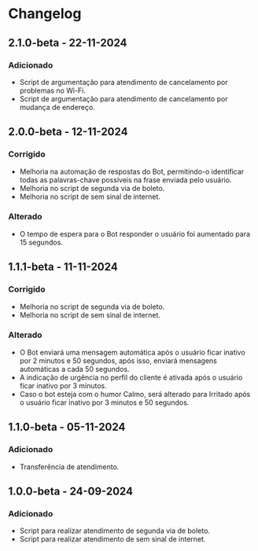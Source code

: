 ﻿# Changelog

## 2.1.0-beta - 22-11-2024
### Adicionado
* Script de argumentação para atendimento de cancelamento por problemas no Wi-Fi.
* Script de argumentação para atendimento de cancelamento por mudança de endereço.

## 2.0.0-beta - 12-11-2024
### Corrigido
* Melhoria na automação de respostas do Bot, permitindo-o identificar todas as palavras-chave possíveis na frase enviada pelo usuário.
* Melhoria no script de segunda via de boleto.
* Melhoria no script de sem sinal de internet.

### Alterado
* O tempo de espera para o Bot responder o usuário foi aumentado para 15 segundos.

## 1.1.1-beta - 11-11-2024
### Corrigido
* Melhoria no script de segunda via de boleto.
* Melhoria no script de sem sinal de internet.

### Alterado
* O Bot enviará uma mensagem automática após o usuário ficar inativo por 2 minutos e 50 segundos, após isso, enviará mensagens automáticas a cada 50 segundos.
* A indicação de urgência no perfil do cliente é ativada após o usuário ficar inativo por 3 minutos.
* Caso o bot esteja com o humor Calmo, será alterado para Irritado após o usuário ficar inativo por 3 minutos e 50 segundos.

## 1.1.0-beta - 05-11-2024
### Adicionado
* Transferência de atendimento.

## 1.0.0-beta - 24-09-2024
### Adicionado
* Script para realizar atendimento de segunda via de boleto.
* Script para realizar atendimento de sem sinal de internet.
